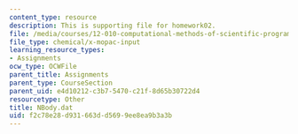 ```yaml
---
content_type: resource
description: This is supporting file for homework02.
file: /media/courses/12-010-computational-methods-of-scientific-programming-fall-2011/f2c78e28d931663dd5699ee8ea9b3a3b_NBody.dat
file_type: chemical/x-mopac-input
learning_resource_types:
- Assignments
ocw_type: OCWFile
parent_title: Assignments
parent_type: CourseSection
parent_uid: e4d10212-c3b7-5470-c21f-8d65b30722d4
resourcetype: Other
title: NBody.dat
uid: f2c78e28-d931-663d-d569-9ee8ea9b3a3b
---
```

